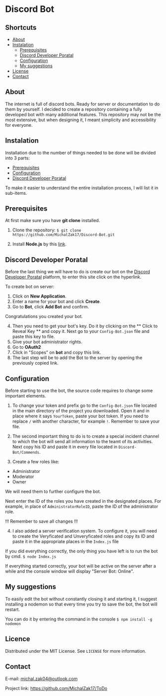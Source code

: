 # Discord Bot

## Shortcuts

* [About](#About)
* [Instalation](##Instalation)
	* [Prerequisites](##Prerequisites)
	* [Discord Developer Poratal](##Discord-Developer-Portal)
	* [Configuration](##Configuration)
	* [My suggestions](#My-suggestions)	
* [License](##License)
* [Contact](##Contact)

## About
The internet is full of discord bots. Ready for server or documentation to do them by yourself. I decided to create a repository containing a fully developed bot with many additional features. This repository may not be the most extensive, but when designing it, I meant simplicity and accessibility for everyone.

## Instalation
Installation due to the number of things needed to be done will be divided into 3 parts:
* [Prerequisites](##Prerequisites)
* [Configuration](##Configuration)
* [Discord Developer Poratal](##Discord-Developer-Portal)

To make it easier to understand the entire installation process, I will list it in sub-items.

## Prerequisites

At first make sure you have **git clone** installed.

1. Clone the repository:
`$ git clone https://github.com/MichalZak17/Discord-Bot.git`

2.  Install **Node.js** by this [link](https://nodejs.org/dist/v12.18.1/node-v12.18.1-x64.msi).

## Discord Developer Poratal

Before the last thing we will have to do is create our bot on the [Discord Developer Poratal](https://discord.com/developers) platform, to enter this site click on the hyperlink.

To create bot on server:
1. Click on **New Application**.
2. Enter a name for your bot and click **Create**.
3.  Go to **Bot**, click **Add Bot** and confirm.

Congratulations you created your bot.

4.  Then you need to get your bot's key. Do it by clicking on the ** Click to Reveal Key ** and copy it. Next go to your `Config-Bot.json` file and paste this key to file. 
5. Give your bot administrator rights.
6. Go to **OAuth2**
7. Click in "Scopes" on **bot** and copy this link.
8. The last step will be to add the Bot to the server by opening the previously copied link.

## Configuration

Before starting to use the bot, the source code requires  to change some important elements.

1.  To change your token and prefix go to the `Config-Bot.json` file located in the main directory of the project you downloaded. Open it and in place where it says `YourToken`, paste your bot token. If you need to replace `/` with another character, for example `!`.  Remember to save your file.

2.  The second important thing to do is to create a special incident channel to which the bot will send all information to the teamt of its activities. Next copy his ID and paste it in every file located in `Discord-Bot/Commends`.

3. Create a few roles like:
* Administrator
* Moderator
* Owner

We will need them to further configure the bot.

Next enter the ID of the roles you have created in the designated places. For example, in place of `AdministratorRoleID`, paste the ID of the administrator role.

!!! Remember to save all changes !!!

4. I also added a server verification system. To configure it, you will need to create the Veryficated and Unveryficated roles and copy its ID and paste it in the appropriate places in the `Index.js` file

If you did everything correctly, the only thing you have left is to run the bot by cmd.
`$ node Index.js`

If everything started correctly, your bot will be active on the server after a while and the console window will display "Server Bot: Online".

## My suggestions

To easily edit the bot without constantly closing it and starting it, I suggest installing a nodemon so that every time you try to save the bot, the bot will restart.

You can do it by entering the command in the console
`$ npm install -g nodemon`

## Licence
Distributed under the MIT License. See `LICENSE` for more information.

## Contact
E-mail: michal.zak04@outlook.com

Project link: https://github.com/MichalZak17/ToDo
